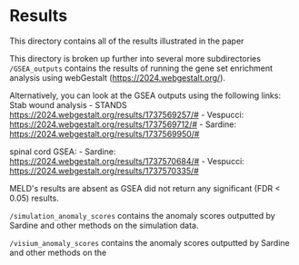 # Results
This directory contains all of the results illustrated in the paper

This directory is broken up further into several more subdirectories
`/GSEA_outputs` contains the results of running the gene set enrichment analysis using webGestalt (https://2024.webgestalt.org/).

Alternatively, you can look at the GSEA outputs using the following links:
Stab wound analysis
	- STANDS https://2024.webgestalt.org/results/1737569257/#
	- Vespucci: https://2024.webgestalt.org/results/1737569712/#
	- Sardine: https://2024.webgestalt.org/results/1737569950/#

spinal cord GSEA:
	- Sardine: https://2024.webgestalt.org/results/1737570684/#
	- Vespucci: https://2024.webgestalt.org/results/1737570335/#

 MELD's results are absent as GSEA did not return any significant (FDR < 0.05) results. 

`/simulation_anomaly_scores` contains the anomaly scores outputted by Sardine and other methods on the simulation data.

`/visium_anomaly_scores` contains the anomaly scores outputted by Sardine and other methods on the 
